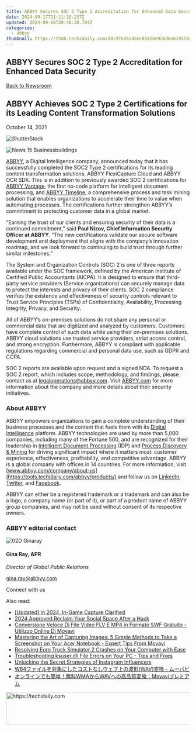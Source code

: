 ```yaml
---
title: ABBYY Secures SOC 2 Type 2 Accreditation for Enhanced Data Security
date: 2024-09-17T21:11:18.237Z
updated: 2024-09-18T20:48:38.704Z
categories:
  - abbyy
thumbnail: https://thmb.techidaily.com/80c97e26a42ec85426e926d8a619570205ae66ef3c841d342bad4a1013bf8d86.jpg
---
```


## ABBYY Secures SOC 2 Type 2 Accreditation for Enhanced Data Security

[Back to Newsroom](https://tools.techidaily.com/abbyy/products/)

## ABBYY Achieves SOC 2 Type 2 Certifications for its Leading Content Transformation Solutions

October 14, 2021

![ShutterStock](https://content.abbyy.com/-/media/project/abbyy/abbyy/branchtemplates/shutterstock_1272462163_1296-x-729.jpg?h=729&iar=0&w=1296)

![News 15 Businessbuildings](https://static4.abbyy.com/abbyycommedia/33670/news-15-businessbuildings.jpg) 

[ABBYY](https://tools.techidaily.com/abbyy/products/), a Digital Intelligence company, announced today that it has successfully completed the SOC2 Type 2 certifications for its leading content transformation solutions, ABBYY FlexiCapture Cloud and ABBYY OCR SDK. This is in addition to previously awarded SOC 2 certifications for [ABBYY Vantage](https://tools.techidaily.com/abbyy/products/), the first no-code platform for intelligent document processing, and [ABBYY Timeline](https://tools.techidaily.com/abbyy/products/), a comprehensive process and task mining solution that enables organizations to accelerate their time to value when automating processes. The certifications further strengthen ABBYY’s commitment to protecting customer data in a global market.

“Earning the trust of our clients and ensuring security of their data is a continued commitment,” said **Paul Nizov, Chief Information Security Officer at ABBYY**. “The new certifications validate our secure software development and deployment that aligns with the company’s innovation roadmap, and we look forward to continuing to build trust through further similar milestones.”

The System and Organization Controls (SOC) 2 is one of three reports available under the SOC framework, defined by the American Institute of Certified Public Accountants (AICPA). It is designed to ensure that third-party service providers (Service organizations) can securely manage data to protect the interests and privacy of their clients. SOC 2 compliance verifies the existence and effectiveness of security controls relevant to Trust Service Principles (TSPs) of Confidentiality, Availability, Processing Integrity, Privacy, and Security.

All of ABBYY’s on-premises solutions do not share any personal or commercial data that are digitized and analyzed by customers. Customers have complete control of such data while using their on-premises solutions. ABBYY cloud solutions use trusted service providers, strict access control, and strong encryption. Furthermore, ABBYY is compliant with applicable regulations regarding commercial and personal data use, such as GDPR and CCPA.

SOC 2 reports are available upon request and a signed NDA. To request a SOC 2 report, which includes scope, methodology, and findings, please contact us at [legaloperations@abbyy.com](https://tools.techidaily.com/abbyy/products/). Visit [ABBYY.com](https://tools.techidaily.com/abbyy/products/) for more information about the company and more details about their security initiatives.

### About ABBYY

ABBYY empowers organizations to gain a complete understanding of their business processes and the content that fuels them with its [Digital Intelligence](https://tools.techidaily.com/abbyy/products/) platform. ABBYY technologies are used by more than 5,000 companies, including many of the Fortune 500, and are recognized for their leadership in [Intelligent Document Processing](https://tools.techidaily.com/abbyy/products/) (IDP) and [Process Discovery & Mining](https://tools.techidaily.com/abbyy/products/) for driving significant impact where it matters most: customer experience, effectiveness, profitability, and competitive advantage. ABBYY is a global company with offices in 14 countries. For more information, visit [www.abbyy.com/company/about-us](https://tools.techidaily.com/abbyy/products/) and follow us on [LinkedIn](https://www.linkedin.com/company/abbyy/ "ABBYY - LinkedIn"), [Twitter](https://twitter.com/abbyy%5Fsoftware "ABBYY - Twitter"), and [Facebook](https://www.facebook.com/ABBYYsoft "ABBYY - Facebook").

ABBYY can either be a registered trademark or a trademark and can also be a logo, a company name (or part of it), or part of a product name of ABBYY group companies, and may not be used without consent of its respective owners.

### ABBYY editorial contact

![02D Ginaray](https://static2.abbyy.com/abbyycommedia/23662/02d-ginaray.png)

#### Gina Ray, APR

_Director of Global Public Relations_

[gina.ray@abbyy.com](https://tools.techidaily.com/abbyy/products/)

  
Connect with us

<ins class="adsbygoogle"
     style="display:block"
     data-ad-format="autorelaxed"
     data-ad-client="ca-pub-7571918770474297"
     data-ad-slot="1223367746"></ins>

<ins class="adsbygoogle"
     style="display:block"
     data-ad-client="ca-pub-7571918770474297"
     data-ad-slot="8358498916"
     data-ad-format="auto"
     data-full-width-responsive="true"></ins>

<span class="atpl-alsoreadstyle">Also read:</span>
<div><ul>
<li><a href="https://video-capture.techidaily.com/updated-in-2024-in-game-capture-clarified/"><u>[Updated] In 2024, In-Game Capture Clarified</u></a></li>
<li><a href="https://facebook-video-files.techidaily.com/2024-approved-reclaim-your-social-space-after-a-hack/"><u>2024 Approved Reclaim Your Social Space After a Hack</u></a></li>
<li><a href="https://solve-manuals.techidaily.com/conversione-veloce-di-file-video-flv-e-mp4-in-formato-swf-gratuito-utilizzo-online-di-movavi/"><u>Conversione Veloce Di File Video FLV E MP4 in Formato SWF Gratuito - Utilizzo Online Di Movavi</u></a></li>
<li><a href="https://solve-manuals.techidaily.com/mastering-the-art-of-capturing-images-5-simple-methods-to-take-a-screenshot-on-your-acer-notebook-expert-tips-from-movavi/"><u>Mastering the Art of Capturing Images: 5 Simple Methods to Take a Screenshot on Your Acer Notebook - Expert Tips From Movavi</u></a></li>
<li><a href="https://win-blog.techidaily.com/resolving-euro-truck-simulator-2-crashes-on-your-computer-with-ease/"><u>Resolving Euro Truck Simulator 2 Crashes on Your Computer with Ease</u></a></li>
<li><a href="https://tech-recovery.techidaily.com/troubleshooting-ksuserdll-file-errors-on-your-pc-tips-and-fixes/"><u>Troubleshooting ksuser.dll File Errors on Your PC - Tips and Fixes</u></a></li>
<li><a href="https://instagram-video-files.techidaily.com/unlocking-the-secret-strategies-of-instagram-influencers/"><u>Unlocking the Secret Strategies of Instagram Influencers</u></a></li>
<li><a href="https://solve-manuals.techidaily.com/w64wav/"><u>W64ファイルを対象にしたコストなしウェブ上の波形(WAV)変換 - ムーバビ</u></a></li>
<li><a href="https://solve-manuals.techidaily.com/wmawavmovavi/"><u>オンラインでも簡単！無料WMAからWAVへの高品質変換：Movaviプレミアム</u></a></li>
</ul></div>

<!-- affiliate ads begin -->
<a href="https://laganoo.pxf.io/c/5597632/1528703/16446" target="_top" id="1528703">
  <img src="//a.impactradius-go.com/display-ad/16446-1528703" border="0" alt="https://techidaily.com" width="728" height="90"/>
</a>
<img height="0" width="0" src="https://laganoo.pxf.io/i/5597632/1528703/16446" style="position:absolute;visibility:hidden;" border="0" />
<!-- affiliate ads end -->

